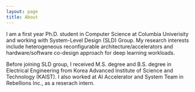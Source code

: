```yaml
---
layout: page
title: About
---
```

I am a first year Ph.D. student in Computer Science at Columbia Univerisity and working with System-Level Design (SLD) Group. My research interests include heterogeneous reconfigurable architecture/accelerators and hardware/software co-design approach for deep learning workloads.

Before joining SLD group, I received M.S. degree and B.S. degree in Electrical Engineering from Korea Advanced Institute of Science and Technology (KAIST). I also worked at AI Accelerator and System Team in Rebellions Inc., as a reserach intern.